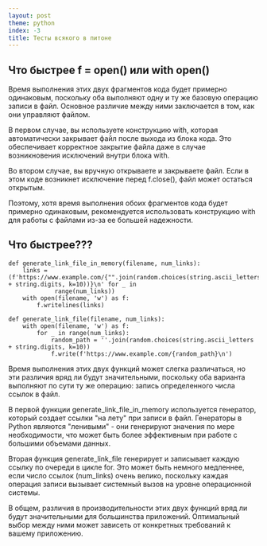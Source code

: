 ```yaml
---
layout: post
theme: python
index: -3
title: Тесты всякого в питоне
---
```


## Что быстрее f = open() или with open()

Время выполнения этих двух фрагментов кода будет примерно одинаковым, поскольку оба выполняют одну и ту же базовую
операцию записи в файл. Основное различие между ними заключается в том, как они управляют файлом.

В первом случае, вы используете конструкцию with, которая автоматически закрывает файл после выхода из блока кода. Это
обеспечивает корректное закрытие файла даже в случае возникновения исключений внутри блока with.

Во втором случае, вы вручную открываете и закрываете файл. Если в этом коде возникнет исключение перед f.close(), файл
может остаться открытым.

Поэтому, хотя время выполнения обоих фрагментов кода будет примерно одинаковым, рекомендуется использовать конструкцию
with для работы с файлами из-за ее большей надежности.

## Что быстрее???

    def generate_link_file_in_memory(filename, num_links):
        links = (f'https://www.example.com/{"".join(random.choices(string.ascii_letters + string.digits, k=10))}\n' for _ in
                 range(num_links))
        with open(filename, 'w') as f:
            f.writelines(links)
 
    def generate_link_file(filename, num_links):
        with open(filename, 'w') as f:
            for _ in range(num_links):
                random_path = ''.join(random.choices(string.ascii_letters + string.digits, k=10))
                f.write(f'https://www.example.com/{random_path}\n')

Время выполнения этих двух функций может слегка различаться, но эти различия вряд ли будут значительными, поскольку оба
варианта выполняют по сути ту же операцию: запись определенного числа ссылок в файл.

В первой функции generate_link_file_in_memory используется генератор, который создает ссылки "на лету" при записи в
файл. Генераторы в Python являются "ленивыми" - они генерируют значения по мере необходимости, что может быть более
эффективным при работе с большими объемами данных.

Вторая функция generate_link_file генерирует и записывает каждую ссылку по очереди в цикле for. Это может быть немного
медленнее, если число ссылок (num_links) очень велико, поскольку каждая операция записи вызывает системный вызов на
уровне операционной системы.

В общем, различия в производительности этих двух функций вряд ли будут значительными для большинства приложений.
Оптимальный выбор между ними может зависеть от конкретных требований к вашему приложению.


